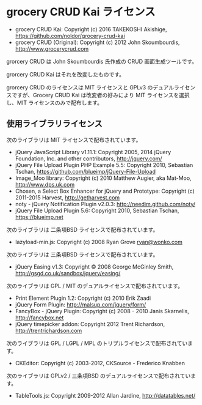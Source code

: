 grocery CRUD Kai ライセンス
===========================

 - grocery CRUD Kai: Copyright (c) 2016 TAKEKOSHI Akishige, https://github.com/noldor/grocery-crud-kai
 - grocery CRUD (Original): Copyright (c) 2012 John Skoumbourdis, http://www.grocerycrud.com

grorcery CRUD は John Skoumbourdis 氏作成の CRUD 画面生成ツールです。

grorcery CRUD Kai はそれを改変したものです。

grorcery CRUD のライセンスは MIT ライセンスと GPLv3 のデュアルライセンスですが、Grocery CRUD Kai は改変者の好みにより MIT ライセンスを選択し、MIT ライセンスのみで配布します。

使用ライブラリライセンス
------------------------

次のライブラリは MIT ライセンスで配布されています。

 - jQuery JavaScript Library v1.11.1: Copyright 2005, 2014 jQuery Foundation, Inc. and other contributors, http://jquery.com/
 - jQuery File Upload Plugin PHP Example 5.5: Copyright 2010, Sebastian Tschan, https://github.com/blueimp/jQuery-File-Upload
 - Image_Moo library: Copyright (c) 2010 Matthew Augier, aka Mat-Moo, http://www.dps.uk.com
 - Chosen, a Select Box Enhancer for jQuery and Prototype: Copyright (c) 2011-2015 Harvest, http://getharvest.com
 - noty - jQuery Notification Plugin v2.0.3: http://needim.github.com/noty/
 - jQuery File Upload Plugin 5.6: Copyright 2010, Sebastian Tschan, https://blueimp.net

次のライブラリは 二条項BSD ライセンスで配布されています。

 - lazyload-min.js: Copyright (c) 2008 Ryan Grove <ryan@wonko.com>

次のライブラリは 三条項BSD ライセンスで配布されています。

 - jQuery Easing v1.3: Copyright © 2008 George McGinley Smith, http://gsgd.co.uk/sandbox/jquery/easing/

次のライブラリは GPL / MIT のデュアルライセンスで配布されています。

 - Print Element Plugin 1.2: Copyright (c) 2010 Erik Zaadi
 - jQuery Form Plugin: http://malsup.com/jquery/form/
 - FancyBox - jQuery Plugin: Copyright (c) 2008 - 2010 Janis Skarnelis, http://fancybox.net
 - jQuery timepicker addon: Copyright 2012 Trent Richardson, http://trentrichardson.com

次のライブラリは GPL / LGPL / MPL のトリプルライセンスで配布されています。

 - CKEditor: Copyright (c) 2003-2012, CKSource - Frederico Knabben

次のライブラリは GPLv2 / 三条項BSD のデュアルライセンスで配布されています。

 - TableTools.js: Copyright 2009-2012 Allan Jardine,  http://datatables.net/
